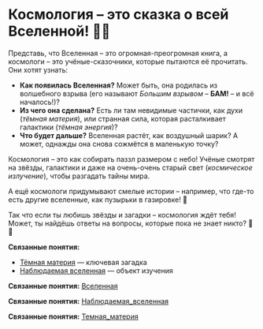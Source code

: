  # Космология – это сказка о всей Вселенной! 🌌✨  

Представь, что Вселенная – это огромная-преогромная книга, а космологи – это учёные-сказочники, которые пытаются её прочитать. Они хотят узнать:  

- **Как появилась Вселенная?** Может быть, она родилась из волшебного взрыва (его называют *Большим взрывом* – **БАМ!** – и всё началось!)?  
- **Из чего она сделана?** Есть ли там невидимые частички, как духи (*тёмная материя*), или странная сила, которая расталкивает галактики (*тёмная энергия*)?  
- **Что будет дальше?** Вселенная растёт, как воздушный шарик? А может, однажды она снова сожмётся в маленькую точку?  

Космология – это как собирать паззл размером с небо! Учёные смотрят на звёзды, галактики и даже на очень-очень старый свет (*космическое излучение*), чтобы разгадать тайны мира.  

А ещё космологи придумывают смелые истории – например, что где-то есть другие вселенные, как пузырьки в газировке! 🫧  

Так что если ты любишь звёзды и загадки – космология ждёт тебя! Может, ты найдёшь ответы на вопросы, которые пока не знает никто? 🔭💫

**Связанные понятия:**
- [Тёмная материя](Темная_материя.md) — ключевая загадка
- [Наблюдаемая вселенная](Наблюдаемая_вселенная.md) — объект изучения

**Связанные понятия:** [Вселенная](./Вселенная.md)

**Связанные понятия:** [Наблюдаемая_вселенная](./Наблюдаемая_вселенная.md)

**Связанные понятия:** [Темная_материя](./Темная_материя.md)